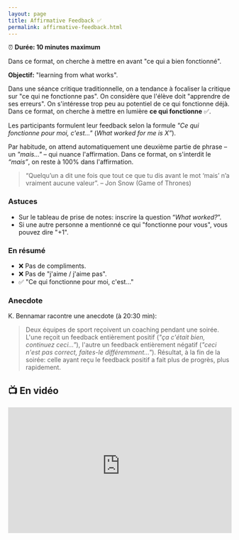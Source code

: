 ```yaml
---
layout: page
title: Affirmative Feedback ✅
permalink: affirmative-feedback.html
---
```


⏰ **Durée: 10 minutes maximum**

Dans ce format, on cherche à mettre en avant "ce qui a bien fonctionné".

**Objectif:** "learning from what works". 

Dans une séance critique traditionnelle, on a tendance à focaliser la critique sur "ce qui ne fonctionne pas". On considère que l'élève doit "apprendre de ses erreurs". On s'intéresse trop peu au potentiel de ce qui fonctionne déjà. Dans ce format, on cherche à mettre en lumière **ce qui fonctionne** ✅.

Les participants formulent leur feedback selon la formule *"Ce qui fonctionne pour moi, c'est..."* (*What worked for me is X”*). 

Par habitude, on attend automatiquement une deuxième partie de phrase – un *"mais..."* – qui nuance l'affirmation. Dans ce format, on s'interdit le *“mais”*, on reste à 100% dans l'affirmation.

> “Quelqu’un a dit une fois que tout ce que tu dis avant le mot ‘mais’ n’a vraiment aucune valeur”. – Jon Snow (Game of Thrones)

### Astuces

- Sur le tableau de prise de notes: inscrire la question “*What worked?*”.
- Si une autre personne a mentionné ce qui "fonctionne pour vous", vous pouvez dire "+1".

### En résumé

- ❌ Pas de compliments.
- ❌ Pas de "j'aime / j'aime pas".
- ✅ "Ce qui fonctionne pour moi, c'est..."

### Anecdote

K. Bennamar racontre une anecdote (à 20:30 min): 

> Deux équipes de sport reçoivent un coaching pendant une soirée. L'une reçoit un feedback entièrement positif (*"ça c'était bien, continuez ceci..."*), l'autre un feedback entièrement négatif (*"ceci n'est pas correct, faites-le différemment..."*). Résultat, à la fin de la soirée: celle ayant reçu le feedback positif a fait plus de progrès, plus rapidement.

## 📺 En vidéo

<iframe width="100%" style="aspect-ratio: 16 / 9;" src="https://www.youtube-nocookie.com/embed/RtJ-lAeKFGQ" title="YouTube video player" frameborder="0" allow="accelerometer; autoplay; clipboard-write; encrypted-media; gyroscope; picture-in-picture" allowfullscreen></iframe>
